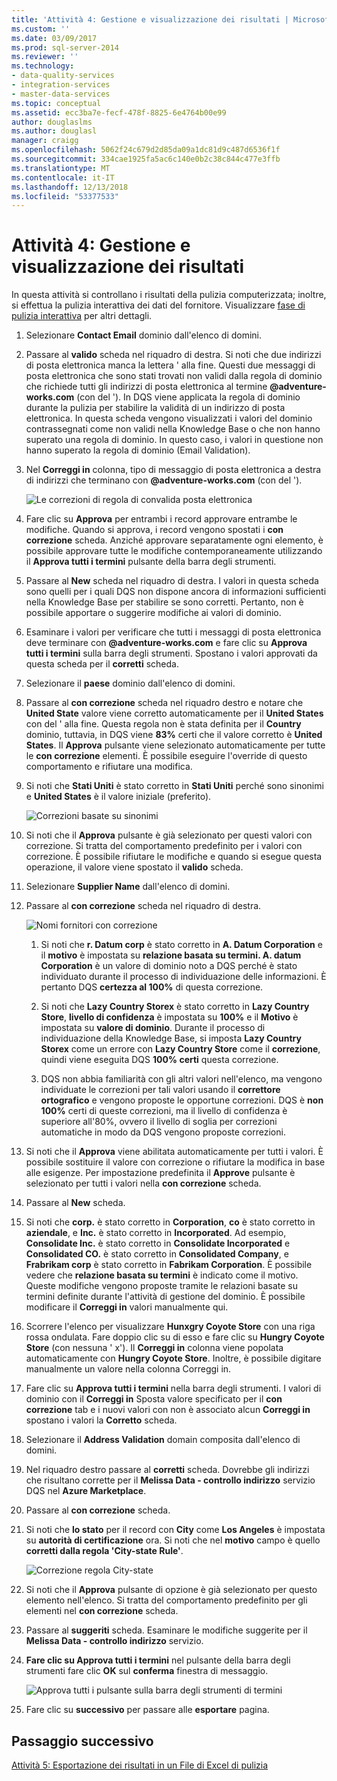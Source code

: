```yaml
---
title: 'Attività 4: Gestione e visualizzazione dei risultati | Microsoft Docs'
ms.custom: ''
ms.date: 03/09/2017
ms.prod: sql-server-2014
ms.reviewer: ''
ms.technology:
- data-quality-services
- integration-services
- master-data-services
ms.topic: conceptual
ms.assetid: ecc3ba7e-fecf-478f-8825-6e4764b00e99
author: douglaslms
ms.author: douglasl
manager: craigg
ms.openlocfilehash: 5062f24c679d2d85da09a1dc81d9c487d6536f1f
ms.sourcegitcommit: 334cae1925fa5ac6c140e0b2c38c844c477e3ffb
ms.translationtype: MT
ms.contentlocale: it-IT
ms.lasthandoff: 12/13/2018
ms.locfileid: "53377533"
---
```

# <a name="task-4-manaing-and-viewing-results"></a>Attività 4: Gestione e visualizzazione dei risultati
  In questa attività si controllano i risultati della pulizia computerizzata; inoltre, si effettua la pulizia interattiva dei dati del fornitore. Visualizzare [fase di pulizia interattiva](https://msdn.microsoft.com/library/hh213061.aspx#Interactive) per altri dettagli.  
  
1.  Selezionare **Contact Email** dominio dall'elenco di domini.  
  
2.  Passare al **valido** scheda nel riquadro di destra. Si noti che due indirizzi di posta elettronica manca la lettera ' alla fine. Questi due messaggi di posta elettronica che sono stati trovati non validi dalla regola di dominio che richiede tutti gli indirizzi di posta elettronica al termine **@adventure-works.com** (con del '). In DQS viene applicata la regola di dominio durante la pulizia per stabilire la validità di un indirizzo di posta elettronica. In questa scheda vengono visualizzati i valori del dominio contrassegnati come non validi nella Knowledge Base o che non hanno superato una regola di dominio. In questo caso, i valori in questione non hanno superato la regola di dominio (Email Validation).  
  
3.  Nel **Correggi in** colonna, tipo di messaggio di posta elettronica a destra di indirizzi che terminano con **@adventure-works.com** (con del ').  
  
     ![Le correzioni di regola di convalida posta elettronica](../../2014/tutorials/media/et-managingandviewingresults-01.jpg "correzioni dalla regola di convalida posta elettronica")  
  
4.  Fare clic su **Approva** per entrambi i record approvare entrambe le modifiche. Quando si approva, i record vengono spostati i **con correzione** scheda. Anziché approvare separatamente ogni elemento, è possibile approvare tutte le modifiche contemporaneamente utilizzando il **Approva tutti i termini** pulsante della barra degli strumenti.  
  
5.  Passare al **New** scheda nel riquadro di destra. I valori in questa scheda sono quelli per i quali DQS non dispone ancora di informazioni sufficienti nella Knowledge Base per stabilire se sono corretti. Pertanto, non è possibile apportare o suggerire modifiche ai valori di dominio.  
  
6.  Esaminare i valori per verificare che tutti i messaggi di posta elettronica deve terminare con **@adventure-works.com** e fare clic su **Approva tutti i termini** sulla barra degli strumenti. Spostano i valori approvati da questa scheda per il **corretti** scheda.  
  
7.  Selezionare il **paese** dominio dall'elenco di domini.  
  
8.  Passare al **con correzione** scheda nel riquadro destro e notare che **United State** valore viene corretto automaticamente per il **United States** con del ' alla fine. Questa regola non è stata definita per il **Country** dominio, tuttavia, in DQS viene **83%** certi che il valore corretto è **United States**. Il **Approva** pulsante viene selezionato automaticamente per tutte le **con correzione** elementi. È possibile eseguire l'override di questo comportamento e rifiutare una modifica.  
  
9. Si noti che **Stati Uniti** è stato corretto in **Stati Uniti** perché sono sinonimi e **United States** è il valore iniziale (preferito).  
  
     ![Correzioni basate su sinonimi](../../2014/tutorials/media/et-managingandviewingresults-02.jpg "correzioni basate su sinonimi")  
  
10. Si noti che il **Approva** pulsante è già selezionato per questi valori con correzione. Si tratta del comportamento predefinito per i valori con correzione. È possibile rifiutare le modifiche e quando si esegue questa operazione, il valore viene spostato il **valido** scheda.  
  
11. Selezionare **Supplier Name** dall'elenco di domini.  
  
12. Passare al **con correzione** scheda nel riquadro di destra.  
  
     ![Nomi fornitori con correzione](../../2014/tutorials/media/et-managingandviewingresults-03.jpg "nomi fornitori con correzione")  
  
    1.  Si noti che **r. Datum corp** è stato corretto in **A. Datum Corporation** e il **motivo** è impostata su **relazione basata su termini. A. datum Corporation** è un valore di dominio noto a DQS perché è stato individuato durante il processo di individuazione delle informazioni. È pertanto DQS **certezza al 100%** di questa correzione.  
  
    2.  Si noti che **Lazy Country Storex** è stato corretto in **Lazy Country Store**, **livello di confidenza** è impostata su **100%** e il **Motivo** è impostata su **valore di dominio**. Durante il processo di individuazione della Knowledge Base, si imposta **Lazy Country Storex** come un errore con **Lazy Country Store** come il **correzione**, quindi viene eseguita DQS **100% certi** questa correzione.  
  
    3.  DQS non abbia familiarità con gli altri valori nell'elenco, ma vengono individuate le correzioni per tali valori usando il **correttore ortografico** e vengono proposte le opportune correzioni. DQS è **non 100%** certi di queste correzioni, ma il livello di confidenza è superiore all'80%, ovvero il livello di soglia per correzioni automatiche in modo da DQS vengono proposte correzioni.  
  
13. Si noti che il **Approva** viene abilitata automaticamente per tutti i valori. È possibile sostituire il valore con correzione o rifiutare la modifica in base alle esigenze. Per impostazione predefinita il **Approve** pulsante è selezionato per tutti i valori nella **con correzione** scheda.  
  
14. Passare al **New** scheda.  
  
15. Si noti che **corp.** è stato corretto in **Corporation**, **co** è stato corretto in **aziendale**, e **Inc.** è stato corretto in **Incorporated**. Ad esempio, **Consolidate Inc.** è stato corretto in **Consolidate Incorporated** e **Consolidated CO.** è stato corretto in **Consolidated Company**, e **Frabrikam corp** è stato corretto in **Fabrikam Corporation**.  È possibile vedere che **relazione basata su termini** è indicato come il motivo. Queste modifiche vengono proposte tramite le relazioni basate su termini definite durante l'attività di gestione del dominio. È possibile modificare il **Correggi in** valori manualmente qui.  
  
16. Scorrere l'elenco per visualizzare **Hunxgry Coyote Store** con una riga rossa ondulata. Fare doppio clic su di esso e fare clic su **Hungry Coyote Store** (con nessuna ' x'). Il **Correggi in** colonna viene popolata automaticamente con **Hungry Coyote Store**. Inoltre, è possibile digitare manualmente un valore nella colonna Correggi in.  
  
17. Fare clic su **Approva tutti i termini** nella barra degli strumenti. I valori di dominio con il **Correggi in** Sposta valore specificato per il **con correzione** tab e i nuovi valori con non è associato alcun **Correggi in** spostano i valori la  **Corretto** scheda.  
  
18. Selezionare il **Address Validation** domain composita dall'elenco di domini.  
  
19. Nel riquadro destro passare al **corretti** scheda. Dovrebbe gli indirizzi che risultano corrette per il **Melissa Data - controllo indirizzo** servizio DQS nel **Azure Marketplace**.  
  
20. Passare al **con correzione** scheda.  
  
21. Si noti che **lo stato** per il record con **City** come **Los Angeles** è impostata su **autorità di certificazione** ora. Si noti che nel **motivo** campo è quello **corretti dalla regola 'City-state Rule'**.  
  
     ![Correzione regola City-state](../../2014/tutorials/media/et-managingandviewingresults-04.jpg "correzione regola City-state")  
  
22. Si noti che il **Approva** pulsante di opzione è già selezionato per questo elemento nell'elenco. Si tratta del comportamento predefinito per gli elementi nel **con correzione** scheda.  
  
23. Passare al **suggeriti** scheda. Esaminare le modifiche suggerite per il **Melissa Data - controllo indirizzo** servizio.  
  
24. **Fare clic su Approva tutti i termini** nel pulsante della barra degli strumenti fare clic **OK** sul **conferma** finestra di messaggio.  
  
     ![Approva tutti i pulsante sulla barra degli strumenti di termini](../../2014/tutorials/media/et-managingandviewingresults-05.jpg "approvare tutti i termini della barra degli strumenti pulsante")  
  
25. Fare clic su **successivo** per passare alle **esportare** pagina.  
  
## <a name="next-step"></a>Passaggio successivo  
 [Attività 5: Esportazione dei risultati in un File di Excel di pulizia](../../2014/tutorials/task-5-exporting-cleansing-results-to-an-excel-file.md)  
  
  
